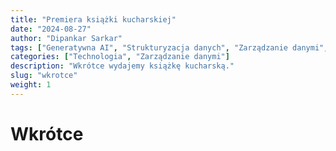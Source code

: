 ```yaml
---
title: "Premiera książki kucharskiej"
date: "2024-08-27"
author: "Dipankar Sarkar"
tags: ["Generatywna AI", "Strukturyzacja danych", "Zarządzanie danymi", "Wdrażanie AI", "Potoki danych"]
categories: ["Technologia", "Zarządzanie danymi"]
description: "Wkrótce wydajemy książkę kucharską."
slug: "wkrotce"
weight: 1
---
```


# Wkrótce